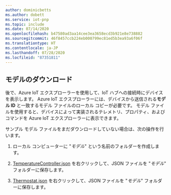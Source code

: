 ```yaml
---
author: dominicbetts
ms.author: dobett
ms.service: iot-pnp
ms.topic: include
ms.date: 07/14/2020
ms.openlocfilehash: b47580ad3aa14cee3ea3658ecd3b921e8e738882
ms.sourcegitcommit: 46f8457ccb224eb000799ec81ed5b3ea93a6f06f
ms.translationtype: HT
ms.contentlocale: ja-JP
ms.lasthandoff: 07/28/2020
ms.locfileid: "87351811"
---
```

## <a name="download-the-model"></a>モデルのダウンロード

後で、Azure IoT エクスプローラーを使用して、IoT ハブへの接続時にデバイスを表示します。 Azure IoT エクスプローラーには、デバイスから送信される**モデル ID** と一致するモデル ファイルのローカル コピーが必要です。 モデル ファイルを使用すると、デバイスによって実装されるテレメトリ、プロパティ、およびコマンドを Azure IoT エクスプローラーに表示できます。

サンプル モデル ファイルをまだダウンロードしていない場合は、次の操作を行います。

1. ローカル コンピューターに "*モデル*" という名前のフォルダーを作成します。

1. [TemperatureController.json](https://raw.githubusercontent.com/Azure/opendigitaltwins-dtdl/master/DTDL/v2/samples/TemperatureController.json) を右クリックして、JSON ファイルを "*モデル*" フォルダーに保存します。

1. [Thermostat.json](https://raw.githubusercontent.com/Azure/opendigitaltwins-dtdl/master/DTDL/v2/samples/Thermostat.json) を右クリックして、JSON ファイルを "*モデル*" フォルダーに保存します。
